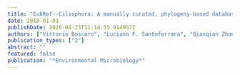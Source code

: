 ```yaml
---
title: "EukRef--Ciliophora: A manually curated, phylogeny-based database of small subunit rRNA gene sequences of ciliates"
date: 2018-01-01
publishDate: 2020-04-23T11:14:55.914957Z
authors: ["Vittorio Boscaro", "Luciana F. Santoferrara", "Qianqian Zhang", "Eleni Gentekaki", "Mitchell J. Syberg-Olsen", "delcampo", "Patrick J. Keeling"]
publication_types: ["2"]
abstract: ""
featured: false
publication: "*Environmental Microbiology*"
---
```

